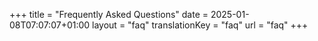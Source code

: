 +++
title = "Frequently Asked Questions"
date = 2025-01-08T07:07:07+01:00
layout = "faq"
translationKey = "faq"
url = "faq"
+++